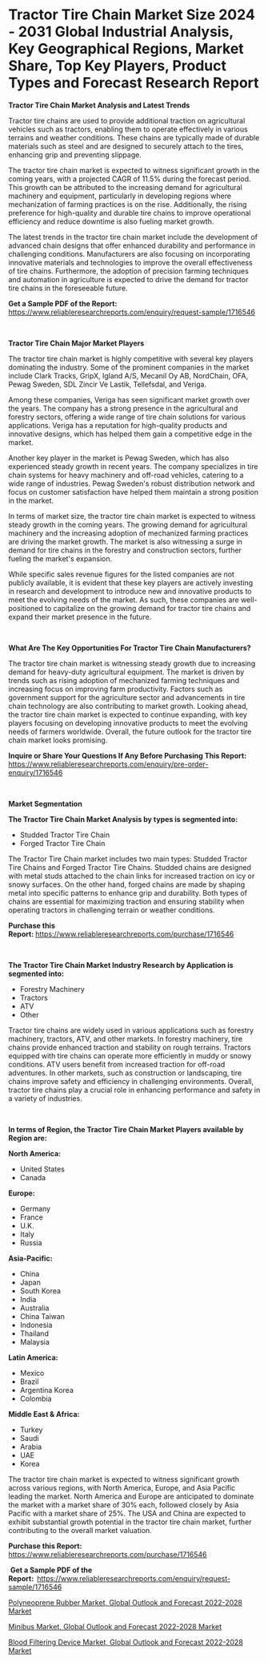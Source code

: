 <p><h1>Tractor Tire Chain Market Size 2024 - 2031 Global Industrial Analysis, Key Geographical Regions, Market Share, Top Key Players, Product Types and Forecast Research Report</h1></p><p><strong>Tractor Tire Chain Market Analysis and Latest Trends</strong></p>
<p><p>Tractor tire chains are used to provide additional traction on agricultural vehicles such as tractors, enabling them to operate effectively in various terrains and weather conditions. These chains are typically made of durable materials such as steel and are designed to securely attach to the tires, enhancing grip and preventing slippage.</p><p>The tractor tire chain market is expected to witness significant growth in the coming years, with a projected CAGR of 11.5% during the forecast period. This growth can be attributed to the increasing demand for agricultural machinery and equipment, particularly in developing regions where mechanization of farming practices is on the rise. Additionally, the rising preference for high-quality and durable tire chains to improve operational efficiency and reduce downtime is also fueling market growth.</p><p>The latest trends in the tractor tire chain market include the development of advanced chain designs that offer enhanced durability and performance in challenging conditions. Manufacturers are also focusing on incorporating innovative materials and technologies to improve the overall effectiveness of tire chains. Furthermore, the adoption of precision farming techniques and automation in agriculture is expected to drive the demand for tractor tire chains in the foreseeable future.</p></p>
<p><strong>Get a Sample PDF of the Report:&nbsp;</strong> <a href="https://www.reliableresearchreports.com/enquiry/request-sample/1716546">https://www.reliableresearchreports.com/enquiry/request-sample/1716546</a></p>
<p>&nbsp;</p>
<p><strong>Tractor Tire Chain Major Market Players</strong></p>
<p><p>The tractor tire chain market is highly competitive with several key players dominating the industry. Some of the prominent companies in the market include Clark Tracks, GripX, Igland A/S, Mecanil Oy AB, NordChain, OFA, Pewag Sweden, SDL Zincir Ve Lastik, Tellefsdal, and Veriga.</p><p>Among these companies, Veriga has seen significant market growth over the years. The company has a strong presence in the agricultural and forestry sectors, offering a wide range of tire chain solutions for various applications. Veriga has a reputation for high-quality products and innovative designs, which has helped them gain a competitive edge in the market.</p><p>Another key player in the market is Pewag Sweden, which has also experienced steady growth in recent years. The company specializes in tire chain systems for heavy machinery and off-road vehicles, catering to a wide range of industries. Pewag Sweden's robust distribution network and focus on customer satisfaction have helped them maintain a strong position in the market.</p><p>In terms of market size, the tractor tire chain market is expected to witness steady growth in the coming years. The growing demand for agricultural machinery and the increasing adoption of mechanized farming practices are driving the market growth. The market is also witnessing a surge in demand for tire chains in the forestry and construction sectors, further fueling the market's expansion.</p><p>While specific sales revenue figures for the listed companies are not publicly available, it is evident that these key players are actively investing in research and development to introduce new and innovative products to meet the evolving needs of the market. As such, these companies are well-positioned to capitalize on the growing demand for tractor tire chains and expand their market presence in the future.</p></p>
<p>&nbsp;</p>
<p><strong>What Are The Key Opportunities For Tractor Tire Chain Manufacturers?</strong></p>
<p><p>The tractor tire chain market is witnessing steady growth due to increasing demand for heavy-duty agricultural equipment. The market is driven by trends such as rising adoption of mechanized farming techniques and increasing focus on improving farm productivity. Factors such as government support for the agriculture sector and advancements in tire chain technology are also contributing to market growth. Looking ahead, the tractor tire chain market is expected to continue expanding, with key players focusing on developing innovative products to meet the evolving needs of farmers worldwide. Overall, the future outlook for the tractor tire chain market looks promising.</p></p>
<p><strong>Inquire or Share Your Questions If Any Before Purchasing This Report:</strong> <a href="https://www.reliableresearchreports.com/enquiry/pre-order-enquiry/1716546">https://www.reliableresearchreports.com/enquiry/pre-order-enquiry/1716546</a></p>
<p>&nbsp;</p>
<p><strong>Market Segmentation</strong></p>
<p><strong>The Tractor Tire Chain Market Analysis by types is segmented into:</strong></p>
<p><ul><li>Studded Tractor Tire Chain</li><li>Forged Tractor Tire Chain</li></ul></p>
<p><p>The Tractor Tire Chain market includes two main types: Studded Tractor Tire Chains and Forged Tractor Tire Chains. Studded chains are designed with metal studs attached to the chain links for increased traction on icy or snowy surfaces. On the other hand, forged chains are made by shaping metal into specific patterns to enhance grip and durability. Both types of chains are essential for maximizing traction and ensuring stability when operating tractors in challenging terrain or weather conditions.</p></p>
<p><strong>Purchase this Report:&nbsp;</strong><a href="https://www.reliableresearchreports.com/purchase/1716546">https://www.reliableresearchreports.com/purchase/1716546</a></p>
<p>&nbsp;</p>
<p><strong>The Tractor Tire Chain Market Industry Research by Application is segmented into:</strong></p>
<p><ul><li>Forestry Machinery</li><li>Tractors</li><li>ATV</li><li>Other</li></ul></p>
<p><p>Tractor tire chains are widely used in various applications such as forestry machinery, tractors, ATV, and other markets. In forestry machinery, tire chains provide enhanced traction and stability on rough terrains. Tractors equipped with tire chains can operate more efficiently in muddy or snowy conditions. ATV users benefit from increased traction for off-road adventures. In other markets, such as construction or landscaping, tire chains improve safety and efficiency in challenging environments. Overall, tractor tire chains play a crucial role in enhancing performance and safety in a variety of industries.</p></p>
<p>&nbsp;</p>
<p><strong>In terms of Region, the Tractor Tire Chain Market Players available by Region are:</strong></p>
<p>
    <p> <strong> North America: </strong>
        <ul>
            <li>United States</li>
            <li>Canada</li>
        </ul>
        </p> 
    <p> <strong> Europe: </strong>
        <ul>
            <li>Germany</li>
            <li>France</li>
            <li>U.K.</li>
            <li>Italy</li>
            <li>Russia</li>
        </ul>
        </p> 
    <p> <strong> Asia-Pacific: </strong>
        <ul>
            <li>China</li>
            <li>Japan</li>
            <li>South Korea</li>
            <li>India</li>
            <li>Australia</li>
            <li>China Taiwan</li>
            <li>Indonesia</li>
            <li>Thailand</li>
            <li>Malaysia</li>
        </ul>
        </p> 
    <p> <strong> Latin America: </strong>
        <ul>
            <li>Mexico</li>
            <li>Brazil</li>
            <li>Argentina Korea</li>
            <li>Colombia</li>
        </ul>
        </p> 
    <p> <strong> Middle East & Africa: </strong>
        <ul>
            <li>Turkey</li>
            <li>Saudi</li>
            <li>Arabia</li>
            <li>UAE</li>
            <li>Korea</li>
        </ul>
    </p>
    </p>
<p><p>The tractor tire chain market is expected to witness significant growth across various regions, with North America, Europe, and Asia Pacific leading the market. North America and Europe are anticipated to dominate the market with a market share of 30% each, followed closely by Asia Pacific with a market share of 25%. The USA and China are expected to exhibit substantial growth potential in the tractor tire chain market, further contributing to the overall market valuation.</p></p>
<p><strong>Purchase this Report: </strong><a href="https://www.reliableresearchreports.com/purchase/1716546">https://www.reliableresearchreports.com/purchase/1716546</a></p>
<p>&nbsp;<strong>Get a Sample PDF of the Report:&nbsp;&nbsp;</strong><a href="https://www.reliableresearchreports.com/enquiry/request-sample/1716546">https://www.reliableresearchreports.com/enquiry/request-sample/1716546</a></p>
<p><strong></strong></p>
<p><p><a href="https://view.publitas.com/reportprime-1/polyneoprene-rubber-market-global-outlook-and-forecast-2022-2028-market-size-growth-and-forecast-from-2023-2030/">Polyneoprene Rubber Market, Global Outlook and Forecast 2022-2028 Market</a></p><p><a href="https://view.publitas.com/reportprime-1/minibus-market-global-outlook-and-forecast-2022-2028-market-research-report-provides-thorough-industry-overview-which-offers-an-in-depth-analysis-of-product-trends-and-new-market-divisions/">Minibus Market, Global Outlook and Forecast 2022-2028 Market</a></p><p><a href="https://view.publitas.com/reportprime-1/blood-filtering-device-market-global-outlook-and-forecast-2022-2028-market-size-and-growth-market-segmentation-regional-and-country-breakdowns-and-market-trends-for-period-from-2023-2030/">Blood Filtering Device Market, Global Outlook and Forecast 2022-2028 Market</a></p></p>